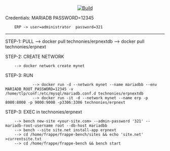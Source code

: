 <center><a href="https://github.com/Requarks/wiki/actions/workflows/build.yml"><img src="https://github.com/Requarks/wiki/actions/workflows/build.yml/badge.svg" alt="Build" style="max-width: 100%;"></a></center>

Credentials: 
		MARIADB PASSWORD=12345 
		  
		ERP -> user=administrator  password=321

---------------------------------------------------------------------------------------------
STEP-1: PULL 
		--> docker pull technonies/erpnextdb
	        --> docker pull technonies/erpnext


STEP-2: CREATE NETWORK
		
		--> docker network create mynet

STEP-3: RUN

                --> docker run -d --network mynet --name mariadbb --env MARIADB_ROOT_PASSWORD=12345 -v /home/tlp/conf:/etc/mysql/mariadb.conf.d technonies/erpnextdb 
                --> docker run -it -d --network mynet --name erp -p 8000:8000 -p 9000:9000 -p3306:3306 technonies/erpnext


STEP-3: EXEC in technonies/erpnext 
		
		--> bench new-site <your-site.com> --admin-password '321' --mariadb-root-username root --db-host mariadbb 
		--> bench --site site.net install-app erpnext 
		--> cd /home/frappe/frappe-bench/sites && echo 'site.net' >currentsite.txt 
		--> cd /home/frappe/frappe-bench && bench start
